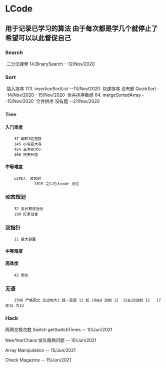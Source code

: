 # LCode
用于记录已学习的算法
由于每次都是学几个就停止了 希望可以以此督促自己
----
### Search<br>

​    二分法搜索 14.BinarySearch          --12/Nov/2020

### Sort

​    插入排序 173. insertionSortList     --13/Nov/2020
​    快速排序 没有题 QuickSort            --14/Nov/2020 - 15/Nov/2020
​    合并排序数组 64. mergeSortedArray    --15/Nov/2020
​    合并排序 没有题                      --21/Nov/2020
​    

### Tree
#### 入门难度

        37 翻转3位整数
        145 小写变大写
        454 长方形大小
        466 链表长度
#### 中等难度
        LCP67. 装饰树
        ---------1019 之后的大node 没过

### 动态规划
        32 最长有效括号
        198 打家劫舍

### 双指针
        11 最大容量

#### 中等难度

#### 高难度
        42 雨水

### 无语
        2396 严格回文 比进制大2 就一定是 12 如 10在8 进制 12  12在10进制 12   17在15 为12

### Hack

两两交换次数 Switch getSwitchTimes  -- 10/Jun/2021

NewYearChaos   排队贿赂问题			-- 10/Jun/2021

Array Manipulation 							-- 15/Jun/2021

Check Magazine									-- 15/Jun/2021
